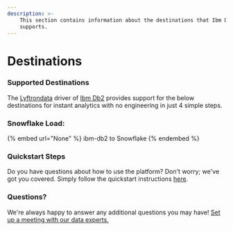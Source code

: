 ```yaml
---
description: >-
    This section contains information about the destinations that Ibm Db2
    supports.
---
```


# Destinations

### Supported Destinations

The [Lyftrondata](https://www.lyftrondata.com/) driver of [Ibm Db2](None) provides support for the below destinations for instant analytics with no engineering in just 4 simple steps.

### Snowflake Load:

{% embed url="None" %}
ibm-db2 to Snowflake
{% endembed %}

### Quickstart Steps

Do you have questions about how to use the platform? Don't worry; we've got you covered. Simply follow the quickstart instructions [here](README.md).

### Questions? <a href="#questions" id="questions"></a>

We're always happy to answer any additional questions you may have! [Set up a meeting with our data experts.](https://www.lyftrondata.com/book-a-meeting/)
